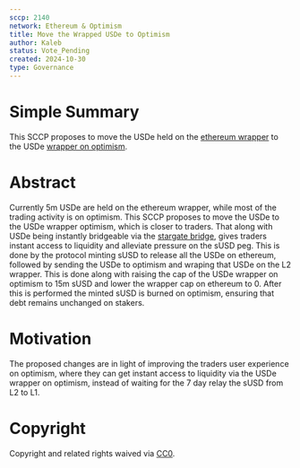 ```yaml
---
sccp: 2140
network: Ethereum & Optimism
title: Move the Wrapped USDe to Optimism
author: Kaleb
status: Vote_Pending
created: 2024-10-30
type: Governance
---
```


# Simple Summary

This SCCP proposes to move the USDe held on the [ethereum wrapper](https://etherscan.io/address/0x293F72F9B288a16480135e876993861bf87ea56B) to the USDe [wrapper on optimism](https://optimistic.etherscan.io/address/0xA1cABc35C2931F0d985Df58D19be8B6071DFc9F6).

# Abstract

Currently 5m USDe are held on the ethereum wrapper, while most of the trading activity is on optimism. This SCCP proposes to move the USDe to the USDe wrapper optimism, which is closer to traders. That along with USDe being instantly bridgeable via the [stargate bridge](https://stargate.finance/bridge), gives traders instant access to liquidity and alleviate pressure on the sUSD peg.
This is done by the protocol minting sUSD to release all the USDe on ethereum, followed by sending the USDe to optimism and wraping that USDe on the L2 wrapper. This is done along with raising the cap of the USDe wrapper on optimism to 15m sUSD and lower the wrapper cap on ethereum to 0. After this is performed the minted sUSD is burned on optimism, ensuring that debt remains unchanged on stakers.

# Motivation

The proposed changes are in light of improving the traders user experience on optimism,  where they can get instant access to liquidity via the USDe wrapper on optimism, instead of waiting for the 7 day relay the sUSD from L2 to L1.


# Copyright

Copyright and related rights waived via [CC0](https://creativecommons.org/publicdomain/zero/1.0/).


